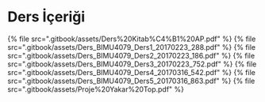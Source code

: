 # Ders İçeriği

<!--Index-->

{% file src=".gitbook/assets/Ders%20Kitab%C4%B1%20AP.pdf" %}
{% file src=".gitbook/assets/Ders_BIMU4079_Ders1_20170223_288.pdf" %}
{% file src=".gitbook/assets/Ders_BIMU4079_Ders2_20170223_186.pdf" %}
{% file src=".gitbook/assets/Ders_BIMU4079_Ders3_20170223_752.pdf" %}
{% file src=".gitbook/assets/Ders_BIMU4079_Ders4_20170316_542.pdf" %}
{% file src=".gitbook/assets/Ders_BIMU4079_Ders5_20170316_863.pdf" %}
{% file src=".gitbook/assets/Proje%20Yakar%20Top.pdf" %}

<!--Index-->
